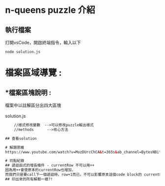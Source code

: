 # n-queens puzzle 介紹
## 執行檔案
打開vsCode，開啟終端指令，輸入以下
```
node solution.js
```

# 檔案區域導覽 :

## *檔案區塊說明 :
檔案中以註解區分出四大區塊<br>
<br>
solution.js
```html
    //樣式修改變數  -->可以修改puzzle輸出樣式
    //methods      -->核心方法

## 查看solution

# 解題思維
https://www.youtube.com/watch?v=MozDUrcChCA&t=365s&ab_channel=BytesNBits

# 坑點紀錄
## 遞迴函式的增長條件 - currentRow 不可以用++
因為用++會使原本的currentRow也增加，
而我們只是要call下一個遞迴時，row+1而已，不可以影響原本這個code block的 currentRow
## 印出來的所有解都一樣?!
